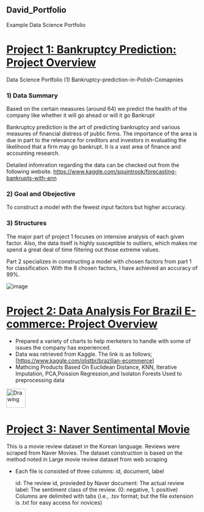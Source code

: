 ## David_Portfolio

Example Data Science Portfolio

# [Project 1: Bankruptcy Prediction: Project Overview](https://github.com/sd2beatles/portfolio_polish_bankruptcy)

Data Science Portfolio (1) Bankruptcy-prediction-in-Polish-Comapnies
### 1) Data Summary

Based on the certain measures (around 64) we predict the health of the company like whether it will go ahead or will it go Bankrupt

Bankruptcy prediction is the art of predicting bankruptcy and various measures of financial distress of public firms. The importance of the area is due in part to the relevance for creditors and investors in evaluating the likelihood that a firm may go bankrupt. It is a vast area of finance and accounting research.

Detailed infomration regarding the data can be checked out from the following website. https://www.kaggle.com/squintrook/forecasting-bankrupts-with-ann

### 2) Goal and Obejective

To construct a model with the fewest input factors but higher accuracy.

### 3) Structures

The major part of project 1 focuses on intensive analysis of each given factor. Also, the data itself is highly susceptible to outliers, which makes me spend a great deal of time filtering out those extreme values.

Part 2 specializes in constructing a model with chosen factors from part 1 for classification. With the 8 chosen factors, I have achieved an accuracy of 99%.

![image](https://user-images.githubusercontent.com/53164959/88418989-5b57a500-ce1f-11ea-9d1b-2e68fe95210d.png)


# [Project 2: Data Analysis For Brazil E-commerce: Project Overview](https://github.com/sd2beatles/Brazil_Ecomerce)

- Prepared a variety of charts to help merketers to handle with some of issues the company has experienced.
- Data was retrieved from Kaggle. The link is as follows;  [https://www.kaggle.com/olistbr/brazilian-ecommerce]
- Mathcing Products Based On Euclidean Distance, KNN, Iterative Imputation, PCA,Poission Regression,and Isolaton Forests Used to preprocessing data

<img src='https://user-images.githubusercontent.com/53164959/86457594-df59c800-bd5e-11ea-8f9f-7bd8d29a9ab4.png' alt="Drawing" style="width: 50px;"/>


# [Project 3: Naver Sentimental Movie](https://github.com/sd2beatles/Brazil_Ecomerce)

This is a movie review dataset in the Korean language. Reviews were scraped from Naver Movies.
The dataset construction is based on the method noted in Large movie review dataset from web scraping 

- Each file is consisted of three columns: id, document, label

    id: The review id, provieded by Naver
    document: The actual review
    label: The sentiment class of the review. (0: negative, 1: positive)
    Columns are delimited with tabs (i.e., .tsv format; but the file extension is .txt for easy access for novices)
